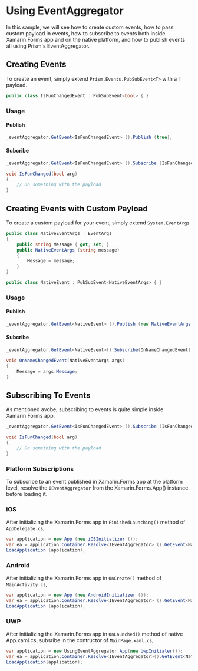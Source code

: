 # Using EventAggregator
In this sample, we will see how to create custom events, how to pass custom payload in events, how to subscribe to events both inside Xamarin.Forms app and on the native platform, and how to publish events all using Prism's EventAggregator.

## Creating Events
To create an event, simply extend `Prism.Events.PubSubEvent<T>` with a T payload.

```csharp
public class IsFunChangedEvent : PubSubEvent<bool> { }
```
### Usage
#### Publish
```csharp
_eventAggregator.GetEvent<IsFunChangedEvent> ().Publish (true);
```
#### Subcribe
```csharp
_eventAggregator.GetEvent<IsFunChangedEvent> ().Subscribe (IsFunChanged);

void IsFunChanged(bool arg) 
{
    // Do something with the payload
}
```

## Creating Events with Custom Payload
To create a custom payload for your event, simply extend `System.EventArgs`
```csharp
public class NativeEventArgs : EventArgs
{
    public string Message { get; set; }
    public NativeEventArgs (string message)
    {
        Message = message;
    }
}

public class NativeEvent : PubSubEvent<NativeEventArgs> { }
```
### Usage
#### Publish
```csharp
_eventAggregator.GetEvent<NativeEvent> ().Publish (new NativeEventArgs("Xamarin.Forms"));
```

#### Subcribe
```csharp
_eventAggregator.GetEvent<NativeEvent>().Subscribe(OnNameChangedEvent);

void OnNameChangedEvent(NativeEventArgs args) 
{
    Message = args.Message;
}
```

## Subscribing To Events
As mentioned avobe, subscribing to events is quite simple inside Xamarin.Forms app.
```csharp
_eventAggregator.GetEvent<IsFunChangedEvent> ().Subscribe (IsFunChanged);

void IsFunChanged(bool arg) 
{
    // Do something with the payload
}
```
### Platform Subscriptions
To subscribe to an event published in Xamarin.Forms app at the platform level, resolve the `IEventAggregator` from the Xamarin.Forms.App() instance before loading it.

### iOS
After initializing the Xamarin.Forms app in `FinishedLaunching()` method of `AppDelegate.cs`,
```csharp
var application = new App (new iOSInitializer ());
var ea = application.Container.Resolve<IEventAggregator> ().GetEvent<NativeEvent>().Subscribe(OnNameChangedEvent);
LoadApplication (application);
```

### Android
After initializing the Xamarin.Forms app in `OnCreate()` method of `MainActivity.cs`,
```csharp
var application = new App (new AndroidInitializer ());
var ea = application.Container.Resolve<IEventAggregator> ().GetEvent<NativeEvent> ().Subscribe (OnNameChangedEvent);
LoadApplication (application);
```

### UWP
After initializing the Xamarin.Forms app in `OnLaunched()` method of native App.xaml.cs, subsribe in the contructor of `MainPage.xaml.cs`,
```csharp
var application = new UsingEventAggregator.App(new UwpInitialer());
var ea = application.Container.Resolve<IEventAggregator>().GetEvent<NativeEvent>().Subscribe(OnNativeEvent);
LoadApplication(application);
```

